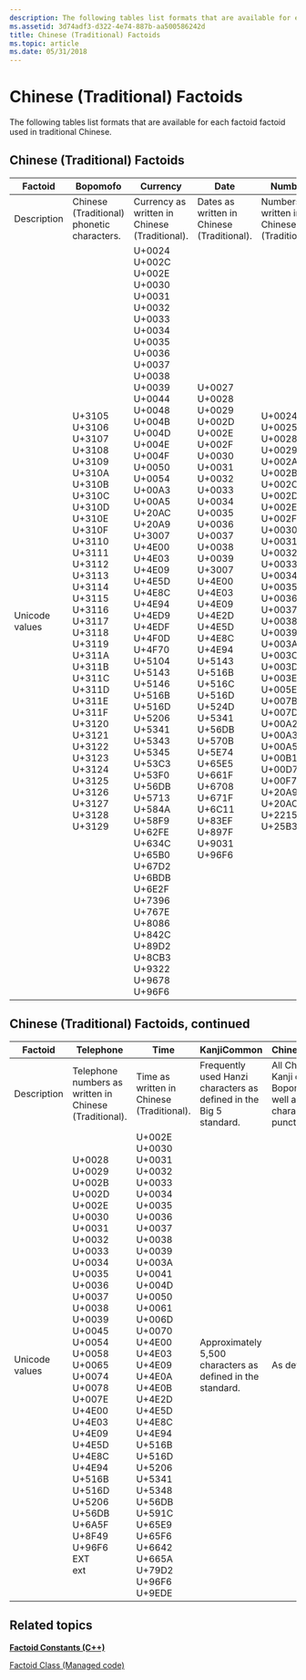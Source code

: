 ```yaml
---
description: The following tables list formats that are available for each factoid factoid used in traditional Chinese.
ms.assetid: 3d74adf3-d322-4e74-887b-aa500586242d
title: Chinese (Traditional) Factoids
ms.topic: article
ms.date: 05/31/2018
---
```


# Chinese (Traditional) Factoids

The following tables list formats that are available for each factoid factoid used in traditional Chinese.

## Chinese (Traditional) Factoids



| Factoid                   | **Bopomofo**                                                                                                                                                                                                                                                                                                                                                                                                                                                                                                                                                                                                                                                                              | **Currency**                                                                                                                                                                                                                                                                                                                                                                                                                                                                                                                                                                                                                                                                                                                                                                                                                                                                                                                                                                                                                                                                                                                                                                                                                        | **Date**                                                                                                                                                                                                                                                                                                                                                                                                                                                                                                                                                                                                                                                                                                                                                                            | **Number**                                                                                                                                                                                                                                                                                                                                                                                                                                                                                                                                                                                                                                                                                |
|---------------------------|-------------------------------------------------------------------------------------------------------------------------------------------------------------------------------------------------------------------------------------------------------------------------------------------------------------------------------------------------------------------------------------------------------------------------------------------------------------------------------------------------------------------------------------------------------------------------------------------------------------------------------------------------------------------------------------------|-------------------------------------------------------------------------------------------------------------------------------------------------------------------------------------------------------------------------------------------------------------------------------------------------------------------------------------------------------------------------------------------------------------------------------------------------------------------------------------------------------------------------------------------------------------------------------------------------------------------------------------------------------------------------------------------------------------------------------------------------------------------------------------------------------------------------------------------------------------------------------------------------------------------------------------------------------------------------------------------------------------------------------------------------------------------------------------------------------------------------------------------------------------------------------------------------------------------------------------|-------------------------------------------------------------------------------------------------------------------------------------------------------------------------------------------------------------------------------------------------------------------------------------------------------------------------------------------------------------------------------------------------------------------------------------------------------------------------------------------------------------------------------------------------------------------------------------------------------------------------------------------------------------------------------------------------------------------------------------------------------------------------------------|-------------------------------------------------------------------------------------------------------------------------------------------------------------------------------------------------------------------------------------------------------------------------------------------------------------------------------------------------------------------------------------------------------------------------------------------------------------------------------------------------------------------------------------------------------------------------------------------------------------------------------------------------------------------------------------------|
| Description<br/>    | Chinese (Traditional) phonetic characters.<br/>                                                                                                                                                                                                                                                                                                                                                                                                                                                                                                                                                                                                                                     | Currency as written in Chinese (Traditional).<br/>                                                                                                                                                                                                                                                                                                                                                                                                                                                                                                                                                                                                                                                                                                                                                                                                                                                                                                                                                                                                                                                                                                                                                                            | Dates as written in Chinese (Traditional).<br/>                                                                                                                                                                                                                                                                                                                                                                                                                                                                                                                                                                                                                                                                                                                               | Numbers as written in Chinese (Traditional).<br/>                                                                                                                                                                                                                                                                                                                                                                                                                                                                                                                                                                                                                                   |
| Unicode values<br/> | U+3105<br/> U+3106<br/> U+3107<br/> U+3108<br/> U+3109<br/> U+310A<br/> U+310B<br/> U+310C<br/> U+310D<br/> U+310E<br/> U+310F<br/> U+3110<br/> U+3111<br/> U+3112<br/> U+3113<br/> U+3114<br/> U+3115<br/> U+3116<br/> U+3117<br/> U+3118<br/> U+3119<br/> U+311A<br/> U+311B<br/> U+311C<br/> U+311D<br/> U+311E<br/> U+311F<br/> U+3120<br/> U+3121<br/> U+3122<br/> U+3123<br/> U+3124<br/> U+3125<br/> U+3126<br/> U+3127<br/> U+3128<br/> U+3129<br/> | U+0024<br/> U+002C<br/> U+002E<br/> U+0030<br/> U+0031<br/> U+0032<br/> U+0033<br/> U+0034<br/> U+0035<br/> U+0036<br/> U+0037<br/> U+0038<br/> U+0039<br/> U+0044<br/> U+0048<br/> U+004B<br/> U+004D<br/> U+004E<br/> U+004F<br/> U+0050<br/> U+0054<br/> U+00A3<br/> U+00A5<br/> U+20AC<br/> U+20A9<br/> U+3007<br/> U+4E00<br/> U+4E03<br/> U+4E09<br/> U+4E5D<br/> U+4E8C<br/> U+4E94<br/> U+4ED9<br/> U+4EDF<br/> U+4F0D<br/> U+4F70<br/> U+5104<br/> U+5143<br/> U+5146<br/> U+516B<br/> U+516D<br/> U+5206<br/> U+5341<br/> U+5343<br/> U+5345<br/> U+53C3<br/> U+53F0<br/> U+56DB<br/> U+5713<br/> U+584A<br/> U+58F9<br/> U+62FE<br/> U+634C<br/> U+65B0<br/> U+67D2<br/> U+6BDB<br/> U+6E2F<br/> U+7396<br/> U+767E<br/> U+8086<br/> U+842C<br/> U+89D2<br/> U+8CB3<br/> U+9322<br/> U+9678<br/> U+96F6<br/> | U+0027<br/> U+0028<br/> U+0029<br/> U+002D<br/> U+002E<br/> U+002F<br/> U+0030<br/> U+0031<br/> U+0032<br/> U+0033<br/> U+0034<br/> U+0035<br/> U+0036<br/> U+0037<br/> U+0038<br/> U+0039<br/> U+3007<br/> U+4E00<br/> U+4E03<br/> U+4E09<br/> U+4E2D<br/> U+4E5D<br/> U+4E8C<br/> U+4E94<br/> U+5143<br/> U+516B<br/> U+516C<br/> U+516D<br/> U+524D<br/> U+5341<br/> U+56DB<br/> U+570B<br/> U+5E74<br/> U+65E5<br/> U+661F<br/> U+6708<br/> U+671F<br/> U+6C11<br/> U+83EF<br/> U+897F<br/> U+9031<br/> U+96F6<br/> | U+0024<br/> U+0025<br/> U+0028<br/> U+0029<br/> U+002A<br/> U+002B<br/> U+002C<br/> U+002D<br/> U+002E<br/> U+002F<br/> U+0030<br/> U+0031<br/> U+0032<br/> U+0033<br/> U+0034<br/> U+0035<br/> U+0036<br/> U+0037<br/> U+0038<br/> U+0039<br/> U+003A<br/> U+003C<br/> U+003D<br/> U+003E<br/> U+005E<br/> U+007B<br/> U+007D<br/> U+00A2<br/> U+00A3<br/> U+00A5<br/> U+00B1<br/> U+00D7<br/> U+00F7<br/> U+20A9<br/> U+20AC<br/> U+2215<br/> U+25B3<br/> |



 

## Chinese (Traditional) Factoids, continued



| Factoid                   | **Telephone**                                                                                                                                                                                                                                                                                                                                                                                                                                                                                                                                                                                                                                                                       | **Time**                                                                                                                                                                                                                                                                                                                                                                                                                                                                                                                                                                                                                                                                                                                                                          | **KanjiCommon**                                                               | **ChineseTraditionalCommon**                                                                                                                     |
|---------------------------|-------------------------------------------------------------------------------------------------------------------------------------------------------------------------------------------------------------------------------------------------------------------------------------------------------------------------------------------------------------------------------------------------------------------------------------------------------------------------------------------------------------------------------------------------------------------------------------------------------------------------------------------------------------------------------------|-------------------------------------------------------------------------------------------------------------------------------------------------------------------------------------------------------------------------------------------------------------------------------------------------------------------------------------------------------------------------------------------------------------------------------------------------------------------------------------------------------------------------------------------------------------------------------------------------------------------------------------------------------------------------------------------------------------------------------------------------------------------|-------------------------------------------------------------------------------|--------------------------------------------------------------------------------------------------------------------------------------------------|
| Description<br/>    | Telephone numbers as written in Chinese (Traditional).<br/>                                                                                                                                                                                                                                                                                                                                                                                                                                                                                                                                                                                                                   | Time as written in Chinese (Traditional).<br/>                                                                                                                                                                                                                                                                                                                                                                                                                                                                                                                                                                                                                                                                                                              | Frequently used Hanzi characters as defined in the Big 5 standard.<br/> | All Chinese (Traditional) Kanji common and Bopomofo characters as well as alphanumeric characters, standard punctuation, and symbols.<br/> |
| Unicode values<br/> | U+0028<br/> U+0029<br/> U+002B<br/> U+002D<br/> U+002E<br/> U+0030<br/> U+0031<br/> U+0032<br/> U+0033<br/> U+0034<br/> U+0035<br/> U+0036<br/> U+0037<br/> U+0038<br/> U+0039<br/> U+0045<br/> U+0054<br/> U+0058<br/> U+0065<br/> U+0074<br/> U+0078<br/> U+007E<br/> U+4E00<br/> U+4E03<br/> U+4E09<br/> U+4E5D<br/> U+4E8C<br/> U+4E94<br/> U+516B<br/> U+516D<br/> U+5206<br/> U+56DB<br/> U+6A5F<br/> U+8F49<br/> U+96F6<br/> EXT<br/> ext<br/> | U+002E<br/> U+0030<br/> U+0031<br/> U+0032<br/> U+0033<br/> U+0034<br/> U+0035<br/> U+0036<br/> U+0037<br/> U+0038<br/> U+0039<br/> U+003A<br/> U+0041<br/> U+004D<br/> U+0050<br/> U+0061<br/> U+006D<br/> U+0070<br/> U+4E00<br/> U+4E03<br/> U+4E09<br/> U+4E0A<br/> U+4E0B<br/> U+4E2D<br/> U+4E5D<br/> U+4E8C<br/> U+4E94<br/> U+516B<br/> U+516D<br/> U+5206<br/> U+5341<br/> U+5348<br/> U+56DB<br/> U+591C<br/> U+65E9<br/> U+65F6<br/> U+6642<br/> U+665A<br/> U+79D2<br/> U+96F6<br/> U+9EDE<br/> | Approximately 5,500 characters as defined in the standard.<br/>         | As defined in description.<br/>                                                                                                            |



 

## Related topics

<dl> <dt>

[**Factoid Constants (C++)**](factoid-constants.md)
</dt> <dt>

[Factoid Class (Managed code)](/previous-versions/ms583657(v=vs.100))
</dt> </dl>

 

